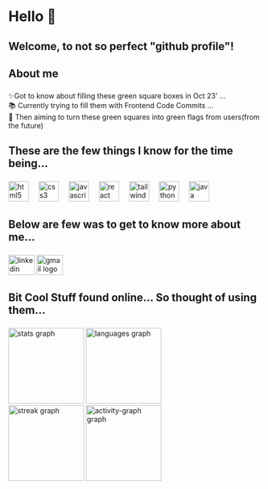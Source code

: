 <h1 align="left">Hello 👋</h1>
<h2 align="left">Welcome, to not so perfect "github profile"!</h2>
<h4 align="left>Rajasthan Police Hackathon 1.0 Winner | Freelancer | Canva Designer | IIT Guwahati"</h4>

###

<h2 align="left">About me</h2>

###

<p align="left">✨Got to know about filling these green square boxes in Oct 23' ...<br>📚 Currently trying to fill them with Frontend Code Commits ...<br>🎯 Then aiming to turn these green squares into green flags from users(from the future)</p>

###

<h2 align="left">These are the few things I know for the time being...</h2>

###

<div align="left">
  <img src="https://cdn.jsdelivr.net/gh/devicons/devicon/icons/html5/html5-original.svg" height="40" alt="html5 logo"  />
  <img width="12" />
  <img src="https://cdn.jsdelivr.net/gh/devicons/devicon/icons/css3/css3-original.svg" height="40" alt="css3 logo"  />
  <img width="12" />
  <img src="https://cdn.jsdelivr.net/gh/devicons/devicon/icons/javascript/javascript-plain.svg" height="40" alt="javascript logo"  />
  <img width="12" />
  <img src="https://cdn.jsdelivr.net/gh/devicons/devicon/icons/react/react-original.svg" height="40" alt="react logo"  />
  <img width="12" />
  <img src="https://cdn.jsdelivr.net/gh/devicons/devicon/icons/tailwindcss/tailwindcss-original-wordmark.svg" height="40" alt="tailwindcss logo"  />
  <img width="12" />
  <img src="https://cdn.jsdelivr.net/gh/devicons/devicon/icons/python/python-original.svg" height="40" alt="python logo"  />
  <img width="12" />
  <img src="https://cdn.jsdelivr.net/gh/devicons/devicon/icons/java/java-original.svg" height="40" alt="java logo"  />
</div>

###

<h2 align="left">Below are few was to get to know more about me...</h2>

###

<div align="left">
  <a href="https://www.linkedin.com/in/nishchay-bhatia/"><img src="https://raw.githubusercontent.com/maurodesouza/profile-readme-generator/master/src/assets/icons/social/linkedin/default.svg" width="52" height="40" alt="linkedin logo"  /></a>
  <a href="mailto:nishbcodes@gmail.com"><img src="https://raw.githubusercontent.com/maurodesouza/profile-readme-generator/master/src/assets/icons/social/gmail/default.svg" width="52" height="40" alt="gmail logo"  /></a>
</div>

###

<h2 align="left">Bit Cool Stuff found online... So thought of using them...</h2>

###

<div align="left">
  <div><img src="https://github-readme-stats.vercel.app/api?username=nishb369&hide_title=false&hide_rank=false&show_icons=true&include_all_commits=true&count_private=true&disable_animations=false&theme=github_dark&locale=en&hide_border=false&order=1" height="150" alt="stats graph"  />
  <img src="https://github-readme-stats.vercel.app/api/top-langs?username=nishb369&locale=en&hide_title=false&layout=compact&card_width=320&langs_count=5&theme=github_dark&hide_border=false&order=2" height="150" alt="languages graph"  /></div>
  <div><img src="https://streak-stats.demolab.com?user=nishb369&locale=en&mode=daily&theme=github_dark&hide_border=false&border_radius=5&order=3" height="150" alt="streak graph"  />
  <img src="https://github-readme-activity-graph.vercel.app/graph?username=nishb369&radius=16&theme=github-dark&area=true&order=5" height="150" alt="activity-graph graph"  />
</div>

###
